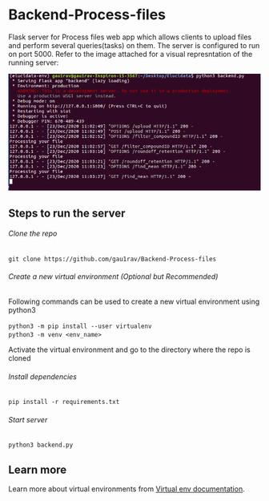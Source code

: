 # Backend-Process-files
Flask server for Process files web app which allows clients to upload files and perform several queries(tasks) on them. The server is configured to run on port 5000.
Refer to the image attached for a visual represntation of the running server:

![Frontend](backend.png)

## Steps to run the server

###### Clone the repo
`git clone https://github.com/gau1rav/Backend-Process-files`

###### Create a new virtual environment (Optional but Recommended)
Following commands can be used to create a new virtual environment using python3

`python3 -m pip install --user virtualenv`\
`python3 -m venv <env_name>`

Activate the virtual environment and go to the directory where the repo is cloned

###### Install dependencies
`pip install -r requirements.txt`

###### Start server
`python3 backend.py`

## Learn more
Learn more about virtual environments from [Virtual env documentation](https://docs.python.org/3.9/library/venv.html).
